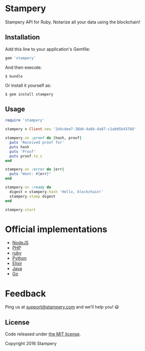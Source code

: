 # Stampery
Stampery API for Ruby. Notarize all your data using the blockchain!

## Installation

Add this line to your application's Gemfile:

```ruby
gem 'stampery'
```

And then execute:

    $ bundle

Or install it yourself as:

    $ gem install stampery

## Usage
```ruby
require 'stampery'

stampery = Client.new '2d4cdee7-38b0-4a66-da87-c1ab05b43768'

stampery.on :proof do |hash, proof|
  puts 'Received proof for'
  puts hash
  puts 'Proof'
  puts proof.to_s
end

stampery.on :error do |err|
  puts "Woot: #{err}"
end

stampery.on :ready do
  digest = stampery.hash 'Hello, blockchain!'
  stampery.stamp digest
end

stampery.start
```

# Official implementations
- [NodeJS](https://github.com/stampery/node)
- [PHP](https://github.com/stampery/php)
- [ruby](https://github.com/stampery/ruby)
- [Python](https://github.com/stampery/python)
- [Elixir](https://github.com/stampery/elixir)
- [Java](https://github.com/stampery/java)
- [Go](https://github.com/stampery/go)

# Feedback

Ping us at support@stampery.com and we’ll help you! 😃


## License

Code released under
[the MIT license](https://github.com/stampery/js/blob/master/LICENSE).

Copyright 2016 Stampery
